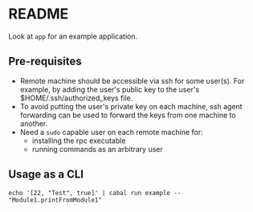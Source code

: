 # README

Look at `app` for an example application.

## Pre-requisites

* Remote machine should be accessible via ssh for some user(s). For
  example, by adding the user's public key to the user's
  $HOME/.ssh/authorized_keys file.
* To avoid putting the user's private key on each machine, ssh agent
  forwarding can be used to forward the keys from one machine to another.
* Need a `sudo` capable user on each remote machine for:
  * installing the rpc executable
  * running commands as an arbitrary user

## Usage as a CLI

```
echo '[22, "Test", true]' | cabal run example -- "Module1.printFromModule1"
```
